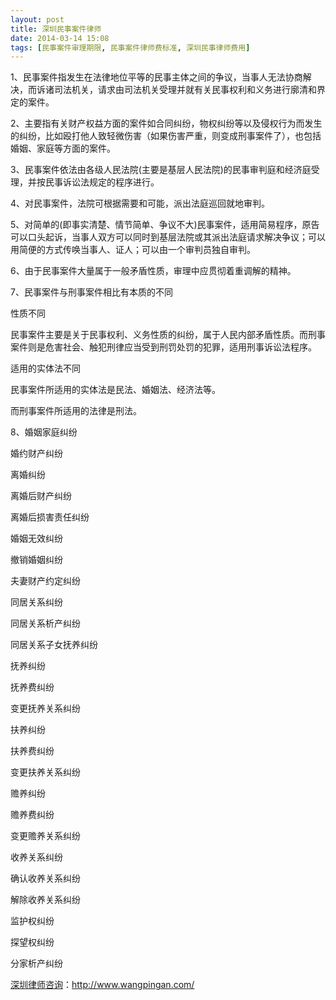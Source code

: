 ```yaml
---
layout: post
title: 深圳民事案件律师
date: 2014-03-14 15:08
tags: [民事案件审理期限, 民事案件律师费标准, 深圳民事律师费用]
---
```

1、民事案件指发生在法律地位平等的民事主体之间的争议，当事人无法协商解决，而诉诸司法机关，请求由司法机关受理并就有关民事权利和义务进行廓清和界定的案件。

2、主要指有关财产权益方面的案件如合同纠纷，物权纠纷等以及侵权行为而发生的纠纷，比如殴打他人致轻微伤害（如果伤害严重，则变成刑事案件了），也包括婚姻、家庭等方面的案件。

3、民事案件依法由各级人民法院(主要是基层人民法院)的民事审判庭和经济庭受理，并按民事诉讼法规定的程序进行。

4、对民事案件，法院可根据需要和可能，派出法庭巡回就地审判。

5、对简单的(即事实清楚、情节简单、争议不大)民事案件，适用简易程序，原告可以口头起诉，当事人双方可以同时到基层法院或其派出法庭请求解决争议；可以用简便的方式传唤当事人、证人；可以由一个审判员独自审判。

6、由于民事案件大量属于一般矛盾性质，审理中应贯彻着重调解的精神。

7、民事案件与刑事案件相比有本质的不同

性质不同

民事案件主要是关于民事权利、义务性质的纠纷，属于人民内部矛盾性质。而刑事案件则是危害社会、触犯刑律应当受到刑罚处罚的犯罪，适用刑事诉讼法程序。

适用的实体法不同

民事案件所适用的实体法是民法、婚姻法、经济法等。

而刑事案件所适用的法律是刑法。

8、婚姻家庭纠纷

婚约财产纠纷

离婚纠纷

离婚后财产纠纷

离婚后损害责任纠纷

婚姻无效纠纷

撤销婚姻纠纷

夫妻财产约定纠纷

同居关系纠纷

同居关系析产纠纷

同居关系子女抚养纠纷

抚养纠纷

抚养费纠纷

变更抚养关系纠纷

扶养纠纷

扶养费纠纷

变更扶养关系纠纷

赡养纠纷

赡养费纠纷

变更赡养关系纠纷

收养关系纠纷

确认收养关系纠纷

解除收养关系纠纷

监护权纠纷

探望权纠纷

分家析产纠纷

<a href="http://www.wangpingan.com/">深圳律师咨询</a>：<a href="http://www.wangpingan.com/">http://www.wangpingan.com/</a>

